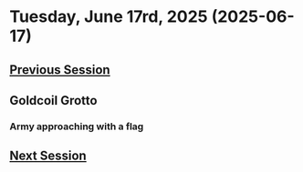 # Tuesday, June 17rd, 2025 (2025-06-17)

## [Previous Session](./2025-06-10.md)

## Goldcoil Grotto

### Army approaching with a flag



## [Next Session](./2025-xx-xx)
